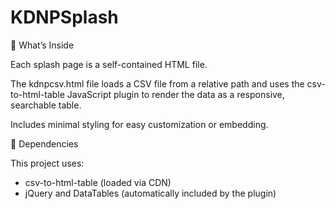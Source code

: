 # KDNPSplash

📄 What’s Inside

Each splash page is a self-contained HTML file.

The kdnpcsv.html file loads a CSV file from a relative path and uses the csv-to-html-table JavaScript plugin to render the data as a responsive, searchable table.

Includes minimal styling for easy customization or embedding.

🔧 Dependencies

This project uses:

- csv-to-html-table (loaded via CDN)
- jQuery and DataTables (automatically included by the plugin)
